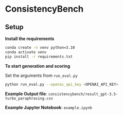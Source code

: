 # ConsistencyBench

## Setup

**Install the requirements**
```bash
conda create -n venv python=3.10
conda activate venv
pip install -r requirements.txt
```

**To start generation and scoring**

Set the arguments from `run_eval.py`

```bash
python run_eval.py --openai_api_key <OPENAI_API_KEY>
```

**Example Output file**: `consistencybench/result_gpt-3.5-turbo_paraphrasing.csv`

**Example Jupyter Notebook**: `example.ipynb`
